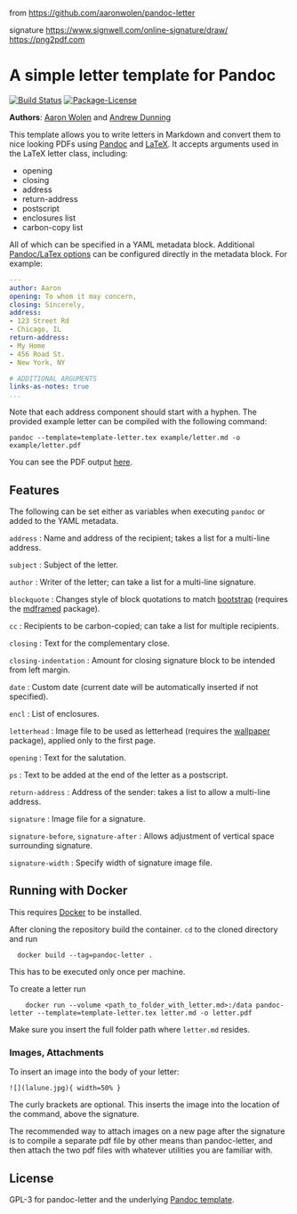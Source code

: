from <https://github.com/aaronwolen/pandoc-letter>

signature <https://www.signwell.com/online-signature/draw/> <https://png2pdf.com>

# A simple letter template for Pandoc

[![Build Status](https://travis-ci.org/aaronwolen/pandoc-letter.svg?branch=master)](https://travis-ci.org/aaronwolen/pandoc-letter)
[![Package-License](http://img.shields.io/badge/license-GPL--3-brightgreen.svg?style=flat)](http://www.gnu.org/licenses/gpl-3.0.html)

**Authors**: [Aaron Wolen][aaron] and [Andrew Dunning][andrew]

This template allows you to write letters in Markdown and convert them to nice looking PDFs using [Pandoc][] and [LaTeX][]. It accepts arguments used in the LaTeX letter class, including:

* opening
* closing
* address
* return-address
* postscript
* enclosures list
* carbon-copy list

All of which can be specified in a YAML metadata block. Additional [Pandoc/LaTex options][pandoc-latex-variables] can be configured directly in the metadata block. For example:

```yaml
---
author: Aaron
opening: To whom it may concern,
closing: Sincerely,
address:
- 123 Street Rd
- Chicago, IL
return-address:
- My Home
- 456 Road St.
- New York, NY

# ADDITIONAL ARGUMENTS
links-as-notes: true
...
```

Note that each address component should start with a hyphen. The provided example letter can be compiled with the following command:

```shell
pandoc --template=template-letter.tex example/letter.md -o example/letter.pdf
```

You can see the PDF output [here](https://github.com/aaronwolen/pandoc-letter/blob/master/example/letter.pdf).

## Features

The following can be set either as variables when executing `pandoc` or added to the YAML metadata.

`address`
:   Name and address of the recipient; takes a list for a multi-line address.

`subject`
:   Subject of the letter.

`author`
:   Writer of the letter; can take a list for a multi-line signature.

`blockquote`
:   Changes style of block quotations to match [bootstrap][] (requires the [mdframed][] package).

`cc`
:   Recipients to be carbon-copied; can take a list for multiple recipients.

`closing`
:   Text for the complementary close.

`closing-indentation`
:   Amount for closing signature block to be intended from left margin.

`date`
:   Custom date (current date will be automatically inserted if not specified).

`encl`
:   List of enclosures.

`letterhead`
:   Image file to be used as letterhead (requires the [wallpaper][] package), applied only to the first page.

`opening`
:   Text for the salutation.

`ps`
:   Text to be added at the end of the letter as a postscript.

`return-address`
:   Address of the sender: takes a list to allow a multi-line address.

`signature`
:   Image file for a signature.

`signature-before`, `signature-after`
:   Allows adjustment of vertical space surrounding signature.

`signature-width`
:   Specify width of signature image file.

## Running with Docker

This requires [Docker](https://www.docker.com/products/docker-desktop) to be installed. 

After cloning the repository build the container. `cd` to the cloned directory and run 

``` 
  docker build --tag=pandoc-letter .
```

This has to be executed only once per machine.

To create a letter run 

```
    docker run --volume <path_to_folder_with_letter.md>:/data pandoc-letter --template=template-letter.tex letter.md -o letter.pdf
```

Make sure you insert the full folder path where `letter.md` resides.

### Images, Attachments

To insert an image into the body of your letter:

```
![](lalune.jpg){ width=50% }
```

The curly brackets are optional.  This inserts the image into the
location of the command, above the signature.

The recommended way to attach images on a new page after the signature
is to compile a separate pdf file by other means than pandoc-letter,
and then attach the two pdf files with whatever utilities you are
familiar with.


## License

GPL-3 for pandoc-letter and the underlying [Pandoc template][latex-template].

[bootstrap]: http://getbootstrap.com/css/#type-blockquotes
[latex]: http://www.latex-project.org/
[latex-template]: https://github.com/jgm/pandoc-templates/blob/master/default.latex
[pandoc]: http://pandoc.org
[wallpaper]: https://www.ctan.org/pkg/wallpaper
[mdframed]: https://www.ctan.org/pkg/mdframed
[pandoc-latex-variables]: http://pandoc.org/MANUAL.html#variables-for-latex
[aaron]: http://aaronwolen.com
[andrew]: http://andrewdunning.ca

